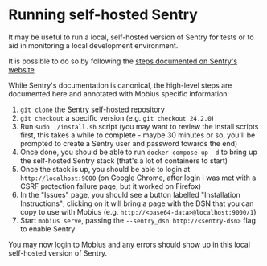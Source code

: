 # Running self-hosted Sentry

It may be useful to run a local, self-hosted version of Sentry for tests or to aid in monitoring a local development environment.

It is possible to do so by following the [steps documented on Sentry's website](https://develop.sentry.dev/self-hosted/).

While Sentry's documentation is canonical, the high-level steps are documented here and annotated with Mobius specific information:

1. `git clone` the [Sentry self-hosted repository](https://github.com/getsentry/self-hosted)
2. `git checkout` a specific version (e.g. `git checkout 24.2.0`)
3. Run `sudo ./install.sh` script (you may want to review the install scripts first, this takes a while to complete - maybe 30 minutes or so, you'll be prompted to create a Sentry user and password towards the end)
4. Once done, you should be able to run `docker-compose up -d` to bring up the self-hosted Sentry stack (that's a lot of containers to start)
5. Once the stack is up, you should be able to login at `http://localhost:9000` (on Google Chrome, after login I was met with a CSRF protection failure page, but it worked on Firefox)
6. In the "Issues" page, you should see a button labelled "Installation Instructions"; clicking on it will bring a page with the DSN that you can copy to use with Mobius (e.g. `http://<base64-data>@localhost:9000/1`)
7. Start `mobius serve`, passing the `--sentry_dsn http://<sentry-dsn>` flag to enable Sentry

You may now login to Mobius and any errors should show up in this local self-hosted version of Sentry.
